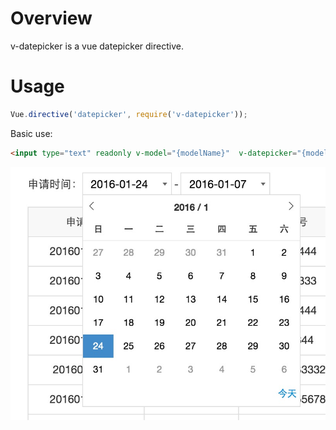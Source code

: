 # Overview

v-datepicker is a vue datepicker directive.

# Usage

```JavaScript
Vue.directive('datepicker', require('v-datepicker'));
```

Basic use:

```HTML
<input type="text" readonly v-model="{modelName}"  v-datepicker="{modelName}" format="yyyy-MM-dd">
```
![image](./demo.png)